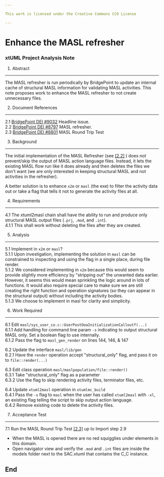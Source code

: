 ```yaml
---

This work is licensed under the Creative Commons CC0 License

---
```


# Enhance the MASL refresher
### xtUML Project Analysis Note


1. Abstract
-----------
The MASL refresher is run periodically by BridgePoint to update an internal cache
of structural MASL information for validating MASL activities.  This note proposes 
work to enhance the MASL refresher to not create unnecessary files.   
 
2. Document References
----------------------
<a id="2.1"></a>2.1 [BridgePoint DEI #9032](https://support.onefact.net/issues/9032) Headline issue.     
<a id="2.2"></a>2.2 [BridgePoint DEI #8797](https://support.onefact.net/issues/8797) MASL refresher.       
<a id="2.3"></a>2.3 [BridgePoint DEI #8801](https://support.onefact.net/issues/8801) MASL Round Trip Test     

3. Background
-------------
The initial implementation of the MASL Refresher (see [[2.2]](#2.2) ) does not 
prevent/skip the output of MASL action language files. Instead, it lets the existing 
MASL flow run like it does already and then deletes the files we don't want (we 
are only interested in keeping structural MASL and not activities in the refresher).  

A better solution is to enhance ```x2m``` or ```masl``` (the exe) to filter the 
activity data out or take a flag that tells it not to generate the activity files 
at all.   

4. Requirements
---------------
4.1  The xtuml2masl chain shall have the ability to run and produce only structural
  MASL output files (```.prj```, ```.mod```, and ```.int```).   
4.1.1  This shall work without deleting the files after they are created.     

5. Analysis
-----------
5.1  Implement in ```x2m``` or ```masl```?  
5.1.1  Upon investigation, implementing the solution in ```masl``` can be constrained
  to inspecting and using the flag in a single place, during file render.  
5.1.2  We considered implementing in ```x2m``` because this would seem to provide
  slightly more efficiency by "stripping out" the unwanted data earlier.  However,
  it seems this would mean sprinkling the logic around in lots of functions.  It
  would also require special care to make sure we are still creating the right 
  function and operation signatures (so they can appear in the structural output) 
  without including the activity bodies.   
5.1.3  We choose to implement in masl for clarity and simplicity.   

6. Work Required
----------------
6.1  Edit ```masl/sys_user_co.c::UserPostOoaInitializationCalloutf(...)```   
6.1.1  Add handling for command line param ```-s``` indicating to output 
  structural MASL only.  Set a boolean flag to use internally.   
6.1.2  Pass the flag to ```masl_gen_render``` on lines 144, 146, & 147   

6.2  Update the interface ```masl/lib/gen```   
6.2.1  Have the ```render``` operation accept "structural_only" flag, and pass 
  it on to ```file::render(...)```   

6.3  Edit class operation ```masl/maslpopulation/file::render()```   
6.3.1  Take "structural_only" flag as a parameter   
6.3.2  Use the flag to skip rendering activity files, terminator files, etc.   
  
6.4  Update ```xtuml2masl``` operation in ```xtumlmc_build```   
6.4.1  Pass the ```-s``` flag to ```masl``` when the user has called ```xtuml2masl```
  with ```-xl```, an existing flag telling the script to skip output action language.      
6.4.2  Remove existing code to delete the activity files.   

7. Acceptance Test
------------------
7.1  Run the MASL Round Trip Test [[2.3]](#2.3) up to Import step 2.9 
* When the MASL is opened there are no red squigglies under elements in this domain.    
* Open navigator view and verify the ```.mod``` and ```.int``` files are inside the
models folder next to the SAC.xtuml that contains the C_C instance.   

End
---

